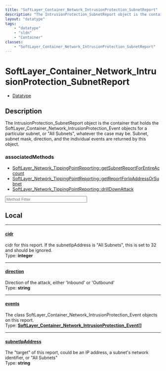```yaml
---
title: "SoftLayer_Container_Network_IntrusionProtection_SubnetReport"
description: "The IntrusionProtection_SubnetReport object is the container that holds the SoftLayer_Container_Network_IntrusionProtect... "
layout: "datatype"
tags:
    - "datatype"
    - "sldn"
    - "Container"
classes:
    - "SoftLayer_Container_Network_IntrusionProtection_SubnetReport"
---
```


# SoftLayer_Container_Network_IntrusionProtection_SubnetReport
<div id='service-datatype'>
    <ul id='sldn-reference-tabs'>
        <li id='datatype'> <a href='/reference/datatypes/SoftLayer_Container_Network_IntrusionProtection_SubnetReport' >Datatype</a></li>
    </ul>
</div>

## Description 
The IntrusionProtection_SubnetReport object is the container that holds the SoftLayer_Container_Network_IntrusionProtection_Event objects for a particular subnet, or "All Subnets", whatever the case may be.  Subnet, subnet mask, direction, and the individual events are returned by this object. 


### associatedMethods

*  [SoftLayer_Network_TippingPointReporting::getSubnetReportForEntireAccount](/reference/services/SoftLayer_Network_TippingPointReporting/getSubnetReportForEntireAccount )
*  [SoftLayer_Network_TippingPointReporting::getReportForIpAddressOrSubnet](/reference/services/SoftLayer_Network_TippingPointReporting/getReportForIpAddressOrSubnet )
*  [SoftLayer_Network_TippingPointReporting::drillDownAttack](/reference/services/SoftLayer_Network_TippingPointReporting/drillDownAttack )





<!-- Service Filer BEGIN -->
<div class="view-filters">
        <div class="clearfix">
            <div class="search-input-box">
                <input placeholder="Method Filter" onkeyup="titleSearch(inputId='prop-input', divId='properties', elementClass='prop-row')" 
                    type="text" id="prop-input" value="" size="30" maxlength="128" class="form-text">
            </div>
        </div>
</div>
<!-- Service Filer END -->

<div id="properties" class="content">
<div id="localProperties" class="prop-content" >

## Local
-----
[cidr]: #cidr
#### [cidr]
cidr for this report.  If the subnetIpAddress is "All Subnets", this is set to 32 and should be ignored.  
<span class="type-label">Type: </span>**integer**

-----
[direction]: #direction
#### [direction]
Direction of the attack, either 'Inbound' or 'Outbound'  
<span class="type-label">Type: </span>**string**

-----
[events]: #events
#### [events]
The class SoftLayer_Container_Network_IntrusionProtection_Event objects on this report.  
<span class="type-label">Type: </span>**<a href='/reference/datatypes/SoftLayer_Container_Network_IntrusionProtection_Event'>SoftLayer_Container_Network_IntrusionProtection_Event[] </a>**

-----
[subnetIpAddress]: #subnetipaddress
#### [subnetIpAddress]
The "target" of this report, could be an IP address, a subnet's network identifier, or "All Subnets"  
<span class="type-label">Type: </span>**string**

</div>
<!-- LOCAL PROPERTY END -->

</div>


